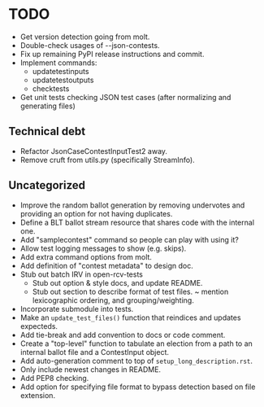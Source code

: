 TODO
====

* Get version detection going from molt.
* Double-check usages of --json-contests.
* Fix up remaining PyPI release instructions and commit.
* Implement commands:
  - updatetestinputs
  - updatetestoutputs
  - checktests
* Get unit tests checking JSON test cases (after normalizing and generating
  files)


Technical debt
--------------

* Refactor JsonCaseContestInputTest2 away.
* Remove cruft from utils.py (specifically StreamInfo).


Uncategorized
-------------

* Improve the random ballot generation by removing undervotes and
  providing an option for not having duplicates.
* Define a BLT ballot stream resource that shares code with the internal one.
* Add "samplecontest" command so people can play with using it?
* Allow test logging messages to show (e.g. skips).
* Add extra command options from molt.
* Add definition of "contest metadata" to design doc.
* Stub out batch IRV in open-rcv-tests
  - Stub out option & style docs, and update README.
  - Stub out section to describe format of test files.
    ~ mention lexicographic ordering, and grouping/weighting.
* Incorporate submodule into tests.
* Make an `update_test_files()` function that reindices and updates expecteds.
* Add tie-break and add convention to docs or code comment.
* Create a "top-level" function to tabulate an election from a path to
  an internal ballot file and a ContestInput object.
* Add auto-generation comment to top of `setup_long_description.rst`.
* Only include newest changes in README.
* Add PEP8 checking.
* Add option for specifying file format to bypass detection based on file extension.
